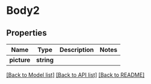 # Body2

## Properties
Name | Type | Description | Notes
------------ | ------------- | ------------- | -------------
**picture** | **string** |  | 

[[Back to Model list]](../../README.md#documentation-for-models) [[Back to API list]](../../README.md#documentation-for-api-endpoints) [[Back to README]](../../README.md)

